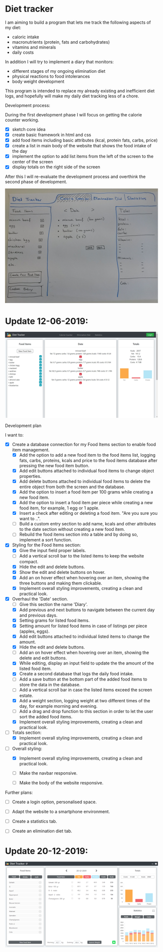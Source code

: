 # Diet tracker

I am aiming to build a program that lets me track the following aspects of my diet:

- caloric intake
- macronutrients (protein, fats and carbohydrates)
- vitamins and minerals
- daily costs

In addition I will try to implement a diary that monitors:

- different stages of my ongoing elimination diet
- physical reactions to food intolerances 
- body weight development

This program is intended to replace my already existing and inefficient diet logs, and hopefully will make my daily diet tracking less of a chore.

Development process:

During the first development phase I will focus on getting the calorie counter working.

- [x] sketch core idea
- [x] create basic framework in html and css
- [x] add food items including basic attributes (kcal, protein fats, carbs, price)
- [x] create a list in main body of the website that shows the food intake of the day
- [x] implement the option to add list items from the left of the screen to the center of the screen
- [x] display totals on the right side of the screen

After this I will re-evaluate the development process and overthink the second phase of development.

![Idea Sketch](sketchdiettracker.jpg)

# Update 12-06-2019:

![Current state](currentstate12-6-2019.jpg)


Development plan

I want to:

- [x] Create a database connection for my Food Items section to enable food item management.
	- [x] Add the option to add a new food item to the food items list, logging fats, carbs, proteins, kcals and price to the food items database after pressing the new food item button.
	- [x] Add edit buttons attached to individual food items to change object properties.
	- [x] Add delete buttons attached to individual food items to delete the entire object from both the screen and the database.
	- [x] Add the option to insert a food item per 100 grams while creating a new food item.
	- [x] Add the option to insert a food item per piece while creating a new food item, for example, 1 egg or 1 apple.
	- [x] Insert a check after editing or deleting a food item. "Are you sure you want to ..".
	- [ ] Build a custom entry section to add name, kcals and other attributes to the date section without creating a new food item.
	- [ ] Rebuild the food items section into a table and by doing so, implement a sort function.
- [x] Styling for the Food Items section:
	- [x] Give the input field proper labels.
	- [ ] Add a vertical scroll bar to the listed items to keep the website compact. 
	- [x] Hide the edit and delete buttons.
	- [x] Show the edit and delete buttons on hover.
	- [x] Add an on hover effect when hovering over an item, showing the three buttons and making them clickable.
	- [x] Implement overall styling improvements, creating a clean and practical look.
- [x] Overhaul the 'Date' section.
	- [ ] Give this section the name 'Diary'.
	- [x] Add previous and next buttons to navigate between the current day and previous days.
	- [x] Setting grams for listed food items.
	- [x] Setting amount for listed food items in case of listings per piece (apples, eggs).
	- [x] Add edit buttons attached to individual listed items to change the amount.
	- [x] Hide the edit and delete buttons.
	- [ ] Add an on hover effect when hovering over an item, showing the delete and edit buttons.
	- [x] While editing, display an input field to update the the amount of the listed food item.
	- [x] Create a second database that logs the daily food intake.
	- [ ] Add a save button at the bottom part of the added food items to store the data in the database.
	- [ ] Add a vertical scroll bar in case the listed items exceed the screen estate.
	- [x] Add a weight section, logging weight at two different times of the day, for example morning and evening.
	- [ ] Add a drag and drop function to this section in order to let the user sort the added food items.
	- [x] Implement overall styling improvements, creating a clean and practical look.
- [ ] Totals section:
	- [x] Implement overall styling improvements, creating a clean and practical look.
- [ ] Overall styling:
	- [x] Implement overall styling improvements, creating a clean and practical look.
	- [ ] Make the navbar responsive.
	- [ ] Make the body of the website responsive. 


Further plans:

- [ ] Create a login option, personalised space.
- [ ] Adapt the website to a smartphone environment.
- [ ] Create a statistics tab.
- [ ] Create an elimination diet tab.


# Update 20-12-2019:

![Current state](diet.png)

